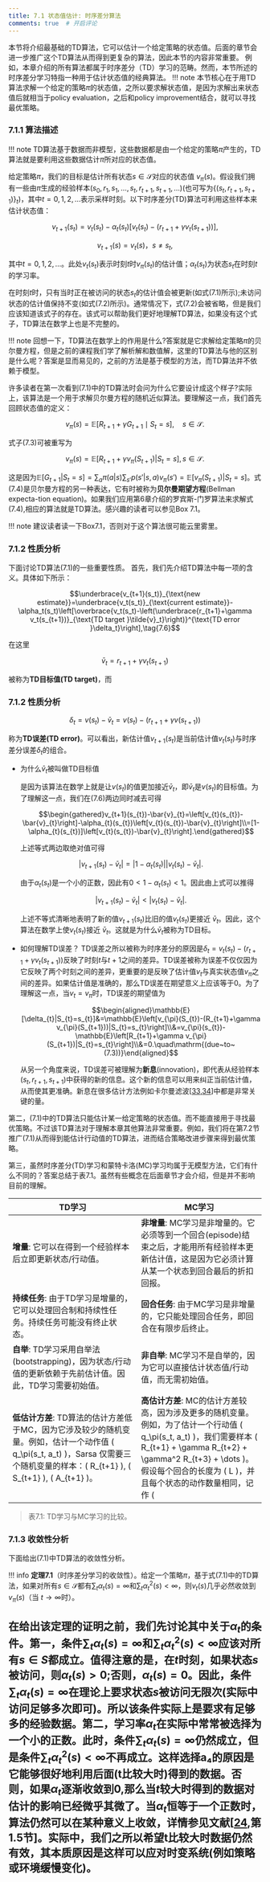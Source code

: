 ```yaml
---
title: 7.1 状态值估计: 时序差分算法
comments: true  # 开启评论
---
```


本节将介绍最基础的TD算法，它可以估计一个给定策略的状态值。后面的章节会进一步推广这个TD算法从而得到更复杂的算法，因此本节的内容非常重要。
例如，本章介绍的所有算法都属于时序差分（TD）学习的范畴。然而，本节所述的时序差分学习特指一种用于估计状态值的经典算法。
!!! note
    本节核心在于用TD算法求解一个给定的策略$\pi$的状态值，之所以要求解状态值，是因为求解出来状态值后就相当于policy evaluation，之后和policy improvement结合，就可以寻找最优策略。

### 7.1.1 算法描述

!!! note
    TD算法基于数据而非模型，这些数据都是由一个给定的策略$\pi$产生的，TD算法就是要利用这些数据估计$\pi$所对应的状态值。

给定策略$\pi$，我们的目标是估计所有状态$s \in \mathcal{S}$对应的状态值 $v_\pi(s)$。假设我们拥有一些由$\pi$生成的经验样本$(s_0, r_1, s_1, \ldots, s_t, r_{t+1}, s_{t+1}, \ldots)$(也可写为$\{(s_t,r_{t+1},s_{t+1})\}_t$)，其中$t=0,1,2,\ldots$表示采样时刻。以下时序差分(TD)算法可利用这些样本来估计状态值：


$$v_{t+1}(s_t) = v_t(s_t) - \alpha_t(s_t) \left[ v_t(s_t) - \left( r_{t+1} + \gamma v_t(s_{t+1}) \right) \right],\tag{7.1}$$

$$v_{t+1}(s) = v_t(s)，s \neq s_t,\tag{7.2}$$

其中$t =0,1,2, \ldots$。此处$v_t(s_t)$表示时刻$t$时$v_\pi(s_t)$的估计值；$\alpha_t(s_t)$为状态$s_t$在时刻$t$的学习率。

在时刻$t$时，只有当时正在被访问的状态$s_t$的估计值会被更新(如式$(7.1)$所示);未访问状态的估计值保持不变(如式$(7.2)$所示)。通常情况下，式$(7.2)$会被省略，但是我们应该知道该式子的存在。该式可以帮助我们更好地理解TD算法，如果没有这个式子，TD算法在数学上也是不完整的。

!!! note
    回想一下，TD算法在数学上的作用是什么?答案就是它求解给定策略$\pi$的贝尔曼方程，但是之前的课程我们学了解析解和数值解，这里的TD算法与他的区别是什么呢？答案是显而易见的，之前的方法是基于模型的方法，而TD算法并不依赖于模型。

许多读者在第一次看到$(7.1)$中的TD算法时会问为什么它要设计成这个样子?实际上，该算法是一个用于求解贝尔曼方程的随机近似算法。要理解这一点，我们首先回顾状态值的定义：

$$v_\pi(s) = \mathbb{E}\left[ R_{t+1} + \gamma G_{t+1} \mid S_t = s \right], \quad s \in \mathcal{S}.\tag{7.3}$$

式子$(7.3)$可被重写为

$$v_\pi(s) = \mathbb{E}[R_{t+1} + \gamma v_\pi(S_{t+1})|S_t = s], s\in \mathcal{S}.\tag{7.4}$$



这是因为$\mathbb{E}[G_{t+1}|S_t = s] = \sum_a \pi(a|s) \sum_{s'} p(s'|s, a)v_\pi(s') = \mathbb{E}[v_\pi(S_{t+1})|S_t = s]$。式$(7.4)$是贝尔曼方程的另一种表达，它有时被称为**贝尔曼期望方程**(Bellman expecta-tion equation)。如果我们应用第6章介绍的罗宾斯-门罗算法来求解式$(7.4)$,相应的算法就是TD算法。感兴趣的读者可以参见Box 7.1。

!!! note
    建议读者读一下Box7.1，否则对于这个算法很可能云里雾里。

### 7.1.2 性质分析

下面讨论TD算法(7.1)的一些重要性质。
首先，我们先介绍TD算法中每一项的含义。具体如下所示：

$$\underbrace{v_{t+1}(s_t)}_{\text{new estimate}}=\underbrace{v_t(s_t)}_{\text{current estimate}}-\alpha_t(s_t)\left[\overbrace{v_t(s_t)-\left(\underbrace{r_{t+1}+\gamma v_t(s_{t+1})}_{\text{TD target }\tilde{v}_t}\right)}^{\text{TD error }\delta_t}\right],\tag{7.6}$$

在这里

$$\bar{v}_t = r_{t+1} + \gamma v_t(s_{t+1})$$

被称为**TD目标值(TD target)**，而

### 7.1.2 性质分析

$$\delta_t = v(s_t) - \bar{v}_t = v(s_t) - \left( r_{t+1} + \gamma v(s_{t+1}) \right)$$

称为**TD误差(TD error)**。可以看出，新估计值$v_{t+1}(s_t)$是当前估计值$v_t(s_t)$与时序差分误差$\delta_t$的组合。

- 为什么$\bar{v}_t$被叫做TD目标值

    是因为该算法在数学上就是让$v(s_t)$的值更加接近$\bar{v}_t$，即$\bar{v}_t$是$v(s_t)$的目标值。为了理解这一点，我们在(7.6)两边同时减去可得
    
    $$\begin{gathered}v_{t+1}(s_{t})-\bar{v}_{t}=\left[v_{t}(s_{t})-\bar{v}_{t}\right]-\alpha_{t}(s_{t})\left[v_{t}(s_{t})-\bar{v}_{t}\right]\\=[1-\alpha_{t}(s_{t})]\left[v_{t}(s_{t})-\bar{v}_{t}\right].\end{gathered}$$

    上述等式两边取绝对值可得
    
    $$|v_{t+1}(s_t) − \bar{v}_t| = |1 − \alpha_t(s_t)||v_t(s_t) − \bar{v}_t|.$$
    
    由于$\alpha_t(s_t)$是一个小的正数，因此有$0 <1 - \alpha_t(s_t) <1$。因此由上式可以推得
    
    $$|v_{t+1}(s_t) − \bar{v}_t| < |v_t(s_t) − \bar{v}_t|.$$
    
    上述不等式清晰地表明了新的值$v_{t+1}(s_t)$比旧的值$v_t(s_t)$更接近 $\bar{v}_t$。因此，这个算法在数学上使$v_t(s_t)$接近 $\bar{v}_t$。这就是为什么$\bar{v}_t$被称为TD目标。

- 如何理解TD误差？
    TD误差之所以被称为时序差分的原因是$\delta_t = v_t(s_t) - (r_{t+1} + \gamma v_t(s_{t+1}))$反映了时刻$t$与$t+1$之间的差异。TD误差被称为误差不仅仅因为它反映了两个时刻之间的差异，更重要的是反映了估计值$v_t$与真实状态值$v_\pi$之间的差异。如果估计值是准确的，那么TD误差在期望意义上应该等于0。为了理解这一点，当$v_t = v_\pi$时，TD误差的期望值为

    $$\begin{aligned}\mathbb{E}[\delta_{t}|S_{t}=s_{t}]&=\mathbb{E}\left[v_{\pi}(S_{t})-(R_{t+1}+\gamma v_{\pi}(S_{t+1}))|S_{t}=s_{t}\right]\\&=v_{\pi}(s_{t})-\mathbb{E}\left[R_{t+1}+\gamma v_{\pi}(S_{t+1})|S_{t}=s_{t}\right]\\&=0.\quad\mathrm{(due~to~(7.3))}\end{aligned}$$
    
    从另一个角度来说，TD误差可被理解为**新息**(innovation)，即代表从经验样本 $(s_t, r_{t+1}, s_{t+1})$中获得的新的信息。这个新的信息可以用来纠正当前估计值，从而使其更准确。新息在很多估计方法例如卡尔曼滤波[[33](https://ieeexplore.ieee.org/document/1435668),[34](https://link.springer.com/book/10.1007/978-3-319-47612-4)]中都是非常关键的量。

第二，$(7.1)$中的TD算法只能估计某一给定策略的状态值。而不能直接用于寻找最优策略。不过该TD算法对于理解本章其他算法非常重要。例如，我们将在第$7.2$节推广$(7.1)$从而得到能估计行动值的TD算法，进而结合策略改进步骤来得到最优策略。

第三，虽然时序差分(TD)学习和蒙特卡洛(MC)学习均属于无模型方法，它们有什么不同的？答案总结于表$7.1$。虽然有些概念在后面章节才会介绍，但是并不影响目前的理解。

 | **TD学习**            | **MC学习**            |
 |--------------------|----------------------|
 | **增量**: 它可以在得到一个经验样本后立即更新状态/行动值。 | **非增量**: MC学习是非增量的。它必须等到一个回合(episode)结束之后，才能用所有经验样本更新估计值，这是因为它必须计算从某一个状态到回合最后的折扣回报。 |
 | **持续任务**: 由于TD学习是增量的，它可以处理回合制和持续性任务。持续任务可能没有终止状态。 | **回合任务**: 由于MC学习是非增量的，它只能处理回合任务，即回合在有限步后终止。 |
 | **自举**: TD学习采用自举法(bootstrapping)，因为状态/行动值的更新依赖于先前估计值。因此，TD学习需要初始值。 | **非自举**: MC学习不是自举的，因为它可以直接估计状态值/行动值，而无需初始值。 |
 | **低估计方差**: TD算法的估计方差低于MC，因为它涉及较少的随机变量。例如，估计一个动作值 \( q_\pi(s_t, a_t) \)，Sarsa 仅需要三个随机变量的样本：\( R_{t+1} \), \( S_{t+1} \), \( A_{t+1} \)。 | **高估计方差**: MC的估计方差较高，因为涉及更多的随机变量。例如，为了估计一个行动值 \( q_\pi(s_t, a_t) \)，我们需要样本 \( R_{t+1} + \gamma R_{t+2} + \gamma^2 R_{t+3} + \dots \)。假设每个回合的长度为 \( L \)，并且每个状态的动作数量相同，记作 \( |A| \)，那么每个回合有 \( |A|^L \) 种可能的序列。如果我们仅估计少数几个回合，估计方差高也就不足为奇了。
 > 表7.1: TD学习与MC学习的比较。

### 7.1.3 收敛性分析

下面给出$(7.1)$中TD算法的收敛性分析。

!!! info
    **定理7.1**（时序差分学习的收敛性）。给定一个策略$\pi$，基于式$(7.1)$中的TD算法，如果对所有$s \in \mathcal{S}$都有$\sum_t \alpha_t(s) = \infty$和$\sum_t \alpha_t^2(s) < \infty$，则$v_t(s)$几乎必然收敛到 $v_\pi(s)$（当 $t \to \infty$时）。

在给出该定理的证明之前，我们先讨论其中关于$\alpha_t$的条件。第一，条件$\sum_t \alpha_t(s) = \infty$和$\sum_t \alpha^2_t(s) < \infty$应该对所有$s \in S$都成立。值得注意的是，在$t$时刻，如果状态$s$被访问，则$\alpha_t(s) >0$;否则，$\alpha_t(s) =0$。因此，条件$\sum_t \alpha_t(s) = \infty$在理论上要求状态$s$被访问无限次(实际中访问足够多次即可)。所以该条件实际上是要求有足够多的经验数据。第二，学习率$\alpha_t$在实际中常常被选择为一个小的正数。此时，条件$\sum_t \alpha_t(s) = \infty$仍然成立，但是条件$\sum_t \alpha^2_t(s) < \infty$不再成立。这样选择a₄的原因是它能够很好地利用后面(t比较大时)得到的数据。否则，如果$\alpha_t$逐渐收敛到$0$,那么当$t$较大时得到的数据对估计的影响已经微乎其微了。当$\alpha_t$恒等于一个正数时，算法仍然可以在某种意义上收敛，详情参见文献[[24](https://link.springer.com/book/10.1007/b101987),第1.5节]。实际中，我们之所以希望t比较大时数据仍然有效，其本质原因是这样可以应对时变系统(例如策略或环境缓慢变化)。
---